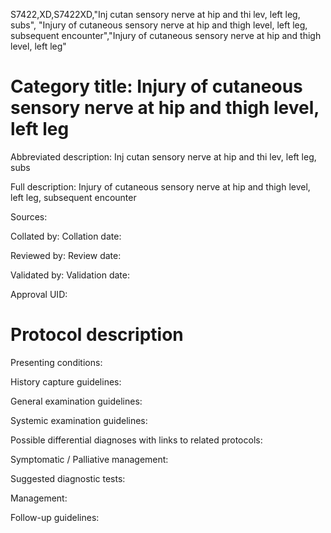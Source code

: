 S7422,XD,S7422XD,"Inj cutan sensory nerve at hip and thi lev, left leg, subs", "Injury of cutaneous sensory nerve at hip and thigh level, left leg, subsequent encounter","Injury of cutaneous sensory nerve at hip and thigh level, left leg"
# Category title: Injury of cutaneous sensory nerve at hip and thigh level, left leg

Abbreviated description: Inj cutan sensory nerve at hip and thi lev, left leg, subs

Full description: Injury of cutaneous sensory nerve at hip and thigh level, left leg, subsequent encounter

Sources:

Collated by:
Collation date:

Reviewed by:
Review date:

Validated by:
Validation date:

Approval UID:

# Protocol description

Presenting conditions:

History capture guidelines:

General examination guidelines:

Systemic examination guidelines:

Possible differential diagnoses with links to related protocols:

Symptomatic / Palliative management:

Suggested diagnostic tests:

Management:

Follow-up guidelines:
